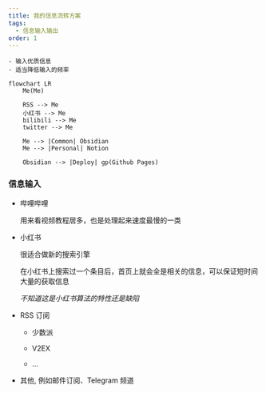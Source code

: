 ```yaml
---
title: 我的信息流转方案
tags:
  - 信息输入输出
order: 1
---
```


```
- 输入优质信息
- 适当降低输入的频率
```

```mermaid
flowchart LR
    Me(Me)
    
    RSS --> Me
    小红书 --> Me
    bilibili --> Me
    twitter --> Me
    
    Me --> |Common| Obsidian
    Me --> |Personal| Notion
    
    Obsidian --> |Deploy| gp(Github Pages)
```

### 信息输入

- 哔哩哔哩

  用来看视频教程居多，也是处理起来速度最慢的一类

- 小红书

  很适合做新的搜索引擎

  在小红书上搜索过一个条目后，首页上就会全是相关的信息，可以保证短时间大量的获取信息

  _不知道这是小红书算法的特性还是缺陷_

- RSS 订阅

  - 少数派

  - V2EX

  - ...

- 其他, 例如邮件订阅、Telegram 频道
